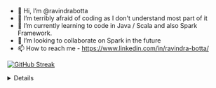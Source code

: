 - 👋 Hi, I’m @ravindrabotta
- 👀 I’m terribly afraid of coding as I don't understand most part of it
- 🌱 I’m currently learning to code in Java / Scala and also Spark Framework.
- 💞️ I’m looking to collaborate on Spark in the future
- 📫 How to reach me - https://www.linkedin.com/in/ravindra-botta/

[![GitHub Streak](https://github-readme-streak-stats.herokuapp.com?user=ravindrabotta&date_format=M%20j%5B%2C%20Y%5D)](https://git.io/streak-stats)
<details>
<p align="center">
  <a href="https://github.com/ravindrabotta">
    <img src="http://github-profile-summary-cards.vercel.app/api/cards/profile-details?username=ravindrabotta&theme=transparent" />
  </a>
  <a href="https://github.com/ravindrabotta">
    <img src="https://github-readme-streak-stats.herokuapp.com/?user=ravindrabotta&hide_border=true&card_width=338&theme=transparent" />
  </a>
  <a href="https://github.com/ravindrabotta">
    <img src="http://github-profile-summary-cards.vercel.app/api/cards/stats?username=ravindrabotta&theme=transparent" />
  </a>
  <a href="https://github.com/ravindrabotta">
    <img src="https://github-readme-stats.vercel.app/api/top-langs/?username=ravindrabotta&langs_count=10&exclude_repo=&hide=jupyter%20notebook,vim%20script,cmake,makefile,batchfile,emacs%20lisp,css,html&layout=default&card_width=699&hide_border=true&theme=transparent" />
  </a>
</p>
</details>


<!---
ravindrabotta/ravindrabotta is a ✨ special ✨ repository because its `README.md` (this file) appears on your GitHub profile.
You can click the Preview link to take a look at your changes.
--->
